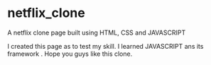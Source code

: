# netflix_clone
A netflix clone page built using HTML, CSS and JAVASCRIPT

I created this page as to test my skill. I learned JAVASCRIPT ans its framework .
Hope you guys like this clone.
